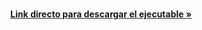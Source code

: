 <div id="top"></div>
<!--
*** Thanks for checking out the Best-README-Template. If you have a suggestion
*** that would make this better, please fork the repo and create a pull request
*** or simply open an issue with the tag "enhancement".
*** Don't forget to give the project a star!
*** Thanks again! Now go create something AMAZING! :D
-->


<!-- PROJECT LOGO -->
<br />
<div align="center">
  <p align="center">
    <a href="https://github.com/EnanoFurtivo/algobanquero/releases/download/1.0/algobanquero.exe"><strong>Link directo para descargar el ejecutable »</strong></a>
  </p>
</div>

